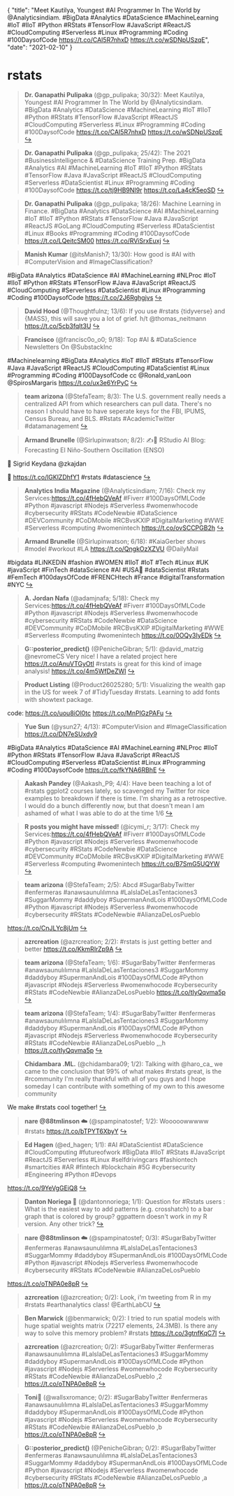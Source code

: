 {
  "title": "Meet Kautilya, Youngest #AI Programmer In The World by @Analyticsindiam. #BigData #Analytics #DataScience #MachineLearning #IoT #IIoT #Python #RStats #TensorFlow #JavaScript #ReactJS #CloudComputing #Serverless #Linux #Programming #Coding #100DaysofCode https://t.co/CAI5R7nhxD https://t.co/wSDNpUSzqE",
  "date": "2021-02-10"
}

# rstats

> **Dr. Ganapathi Pulipaka** (@gp_pulipaka; 30/32): Meet Kautilya, Youngest #AI Programmer In The World by @Analyticsindiam. #BigData #Analytics #DataScience #MachineLearning #IoT #IIoT #Python #RStats #TensorFlow #JavaScript #ReactJS #CloudComputing #Serverless #Linux #Programming #Coding #100DaysofCode
https://t.co/CAI5R7nhxD https://t.co/wSDNpUSzqE  [&#8618;](https://twitter.com/dataandme/status/1359363224072843269)

<!-- -->


> **Dr. Ganapathi Pulipaka** (@gp_pulipaka; 25/42): The 2021 #BusinessIntelligence &amp; #DataScience Training Prep. #BigData #Analytics #AI #MachineLearning #IoT #IIoT #Python #RStats #TensorFlow #Java #JavaScript #ReactJS #CloudComputing #Serverless #DataScientist #Linux #Programming #Coding #100DaysofCode 
https://t.co/tj9HB9NI9r https://t.co/La4cK5eoSD  [&#8618;](https://twitter.com/dataandme/status/1359353172410720257)

<!-- -->


> **Dr. Ganapathi Pulipaka** (@gp_pulipaka; 18/26): Machine Learning in Finance. #BigData #Analytics #DataScience #AI #MachineLearning #IoT #IIoT  #Python #RStats #TensorFlow #Java #JavaScript #ReactJS #GoLang #CloudComputing #Serverless #DataScientist #Linux #Books #Programming #Coding #100DaysofCode 
https://t.co/LQeitcSM00 https://t.co/RViSrxEuxj  [&#8618;](https://twitter.com/dataandme/status/1359375056103739392)

<!-- -->


> **Manish Kumar** (@itsManish7; 13/30): How good is #AI with #ComputerVision and #ImageClassification?
>
#BigData #Analytics #DataScience #AI #MachineLearning #NLProc #IoT #IIoT #Python #RStats #TensorFlow #Java #JavaScript #ReactJS #CloudComputing #Serverless #DataScientist #Linux #Programming #Coding #100DaysofCode https://t.co/2J6Rghgjvs  [&#8618;](https://twitter.com/dataandme/status/1359354866964066305)

<!-- -->


> **David Hood** (@Thoughtfulnz; 13/6): If you use #rstats {tidyverse} and {MASS}, this will save you a lot of grief.  h/t @thomas_neitmann https://t.co/5cb3fqIt3U  [&#8618;](https://twitter.com/dataandme/status/1359361954918268928)

<!-- -->


> **Francisco** (@francisc0o_o0; 9/18): Top #AI &amp; #DataScience Newsletters On @SubstackInc 
>
#Machinelearning #BigData #Analytics #IoT #IIoT #RStats #TensorFlow #Java #JavaScript #ReactJS #CloudComputing #DataScientist #Linux #Programming #Coding #100DaysofCode
cc @Ronald_vanLoon @SpirosMargaris
https://t.co/ux3e6YrPyC  [&#8618;](https://twitter.com/dataandme/status/1359363799233355779)

<!-- -->


> **team arizona** (@StefaTeam; 8/3): The U.S. government really needs a centralized API from which researchers can pull data. There's no reason I should have to have seperate keys for the FBI, IPUMS, Census Bureau, and BLS. #Rstats #AcademicTwitter #datamanagement  [&#8618;](https://twitter.com/dataandme/status/1359355288927805444)

<!-- -->


> **Armand Brunelle** (@Sirlupinwatson; 8/2): ✍️🔮 RStudio AI Blog: Forecasting El Niño-Southern Oscillation (ENSO)
>
👤 Sigrid Keydana @zkajdan  
>
🔗 https://t.co/lGKlZDhfY1
#rstats #datascience  [&#8618;](https://twitter.com/dataandme/status/1359363513156857856)

<!-- -->


> **Analytics India Magazine** (@Analyticsindiam; 7/16): Check my Services:https://t.co/4fHebQVeAf
#Fiverr #100DaysOfMLCode #Python #javascript #Nodejs #Serverless #womenwhocode #cybersecurity #RStats #CodeNewbie #DataScience #DEVCommunity #CoDMobile   #RCBvsKXIP #DigitalMarketing #WWE #Serverless #computing #womenintech https://t.co/ovSCCPGB2h  [&#8618;](https://twitter.com/dataandme/status/1359372200676122624)

<!-- -->


> **Armand Brunelle** (@Sirlupinwatson; 6/18): #KaiaGerber shows #model #workout #LA https://t.co/QngkOzXZVU @DailyMail 
>
#bigdata
#LiNKEDiN 
#fashion #WOMEN
#IIoT #IoT #Tech #Linux #UK #javaScript #FinTech #dataScience #AI #USA🌳 #dataScientist #Rstats #FemTech #100daysOfCode #FRENCHtech #France #digitalTransformation #NYC  [&#8618;](https://twitter.com/dataandme/status/1359373399936536579)

<!-- -->


> **A. Jordan Nafa** (@adamjnafa; 5/18): Check my Services:https://t.co/4fHebQVeAf
#Fiverr #100DaysOfMLCode #Python #javascript #Nodejs #Serverless #womenwhocode #cybersecurity #RStats #CodeNewbie #DataScience #DEVCommunity #CoDMobile   #RCBvsKXIP #DigitalMarketing #WWE #Serverless #computing #womenintech https://t.co/0OQy3IyEDk  [&#8618;](https://twitter.com/dataandme/status/1359371768625061888)

<!-- -->


> **G::posterior_predict()** (@PenicheGibran; 5/1): @david_matzig @nevromeCS Very nice! I have a related project here https://t.co/AnuVTGyOtI #rstats is great for this kind of image analysis! https://t.co/4m5WfDeZWI  [&#8618;](https://twitter.com/dataandme/status/1359357016054005762)

<!-- -->


> **Product Listing** (@Product26025280; 5/1): Visualizing the wealth gap in the US for week 7 of #TidyTuesday #rstats. 
Learning to add fonts with showtext package.
>
code: https://t.co/uou8iOl0tc https://t.co/MnPlGzPAFu  [&#8618;](https://twitter.com/dataandme/status/1359355388169244676)

<!-- -->


> **Yue Sun** (@ysun27; 4/13): #ComputerVision and #ImageClassification 
https://t.co/DN7eSUxdy9
>
#BigData #Analytics #DataScience #AI #MachineLearning #NLProc #IIoT #Python #RStats #TensorFlow #Java #JavaScript #ReactJS #CloudComputing #Serverless #DataScientist #Linux #Programming #Coding #100DaysofCode https://t.co/fkYNA6RBhE  [&#8618;](https://twitter.com/dataandme/status/1359354112693911552)

<!-- -->


> **Aakash Pandey** (@Aakash_P9; 4/4): Have been teaching a lot of #rstats ggplot2 courses lately, so scavenged my Twitter for nice examples to breakdown if there is time.
I'm sharing as a retrospective. I would do a bunch differently now, but that doesn't mean I am ashamed of what I was able to do at the time 1/6  [&#8618;](https://twitter.com/dataandme/status/1359355297010122753)

<!-- -->


> **R posts you might have missed!** (@icymi_r; 3/17): Check my Services:https://t.co/4fHebQVeAf
#Fiverr #100DaysOfMLCode #Python #javascript #Nodejs #Serverless #womenwhocode #cybersecurity #RStats #CodeNewbie #DataScience #DEVCommunity #CoDMobile   #RCBvsKXIP #DigitalMarketing #WWE #Serverless #computing #womenintech https://t.co/B7SmG5UQYW  [&#8618;](https://twitter.com/dataandme/status/1359372008795078656)

<!-- -->


> **team arizona** (@StefaTeam; 2/5): Abcd
#SugarBabyTwitter #enfermeras #anawsaunulılımna #LalslaDeLasTentaciones3 #SuggarMommy #daddyboy #SupermanAndLois #100DaysOfMLCode #Python #javascript #Nodejs #Serverless #womenwhocode #cybersecurity #RStats #CodeNewbie #AlianzaDeLosPueblo
>
https://t.co/CnJLYc8jUm  [&#8618;](https://twitter.com/dataandme/status/1359354549757173760)

<!-- -->


> **azrcreation** (@azrcreation; 2/2): #rstats is just getting better and better https://t.co/KkmRIrZp9A  [&#8618;](https://twitter.com/dataandme/status/1359370096444112900)

<!-- -->


> **team arizona** (@StefaTeam; 1/6): #SugarBabyTwitter #enfermeras #anawsaunulılımna #LalslaDeLasTentaciones3 #SuggarMommy #daddyboy #SupermanAndLois #100DaysOfMLCode #Python #javascript #Nodejs #Serverless #womenwhocode #cybersecurity #RStats #CodeNewbie #AlianzaDeLosPueblo
https://t.co/tIyQqvma5p  [&#8618;](https://twitter.com/dataandme/status/1359354157065461760)

<!-- -->


> **team arizona** (@StefaTeam; 1/4): #SugarBabyTwitter #enfermeras #anawsaunulılımna #LalslaDeLasTentaciones3 #SuggarMommy #daddyboy #SupermanAndLois #100DaysOfMLCode #Python #javascript #Nodejs #Serverless #womenwhocode #cybersecurity #RStats #CodeNewbie #AlianzaDeLosPueblo
,,,h
https://t.co/tIyQqvma5p  [&#8618;](https://twitter.com/dataandme/status/1359354063008235522)

<!-- -->


> **Chidambara .ML.** (@chidambara09; 1/2): Talking with @haro_ca_ we came to the conclusion that 99% of what makes #rstats great, is the #rcommunity
I'm really thankful with all of you guys and I hope someday I can contribute with something of my own to this awesome community
 
We make #rstats cool together!  [&#8618;](https://twitter.com/dataandme/status/1359371918042943488)

<!-- -->


> **nare @88tmlinson ☁️** (@spampinatostef; 1/2): Wooooowwwww #rstats https://t.co/bTPYT6XbyY  [&#8618;](https://twitter.com/dataandme/status/1359358038650486785)

<!-- -->


> **Ed Hagen** (@ed_hagen; 1/1): #AI #DataScientist #DataScience #CloudComputing #futureofwork #BigData #IIoT #RStats #JavaScript #ReactJS #Serverless #Linux #selfdrivingcars #fashiontech #smartcities #AR #fintech #blockchain #5G #cybersecurity #Engineering #Python #Devops
>
https://t.co/9YeVgGEiQ8  [&#8618;](https://twitter.com/dataandme/status/1359372347115933703)

<!-- -->


> **Danton Noriega 🦔** (@dantonnoriega; 1/1): Question for #Rstats users : What is the easiest way to add patterns (e.g. crosshatch) to a bar graph that is colored by group? ggpattern doesn't work in my R version.  Any other trick?  [&#8618;](https://twitter.com/dataandme/status/1359355982690803715)

<!-- -->


> **nare @88tmlinson ☁️** (@spampinatostef; 0/3): #SugarBabyTwitter #enfermeras #anawsaunulılımna #LalslaDeLasTentaciones3 #SuggarMommy #daddyboy #SupermanAndLois #100DaysOfMLCode #Python #javascript #Nodejs #Serverless #womenwhocode #cybersecurity #RStats #CodeNewbie #AlianzaDeLosPueblo
>
 https://t.co/oTNPA0e8pR  [&#8618;](https://twitter.com/dataandme/status/1359359632305709057)

<!-- -->


> **azrcreation** (@azrcreation; 0/2): Look, i'm tweeting from R in my #rstats #earthanalytics class! @EarthLabCU  [&#8618;](https://twitter.com/dataandme/status/1359365405366648839)

<!-- -->


> **Ben Marwick** (@benmarwick; 0/2): I tried to run spatial models with huge spatial weights matrix (72217 elements, 24.3MB).  Is there any way to solve this memory problem? #rstats https://t.co/3gtnfKqC7I  [&#8618;](https://twitter.com/dataandme/status/1359364388327739394)

<!-- -->


> **azrcreation** (@azrcreation; 0/2): #SugarBabyTwitter #enfermeras #anawsaunulılımna #LalslaDeLasTentaciones3 #SuggarMommy #daddyboy #SupermanAndLois #100DaysOfMLCode #Python #javascript #Nodejs #Serverless #womenwhocode #cybersecurity #RStats #CodeNewbie #AlianzaDeLosPueblo
,2
https://t.co/oTNPA0e8pR  [&#8618;](https://twitter.com/dataandme/status/1359361436263346179)

<!-- -->


> **Toni🌸** (@wallsxromance; 0/2): #SugarBabyTwitter #enfermeras #anawsaunulılımna #LalslaDeLasTentaciones3 #SuggarMommy #daddyboy #SupermanAndLois #100DaysOfMLCode #Python #javascript #Nodejs #Serverless #womenwhocode #cybersecurity #RStats #CodeNewbie #AlianzaDeLosPueblo
,b
https://t.co/oTNPA0e8pR  [&#8618;](https://twitter.com/dataandme/status/1359361383289217025)

<!-- -->


> **G::posterior_predict()** (@PenicheGibran; 0/2): #SugarBabyTwitter #enfermeras #anawsaunulılımna #LalslaDeLasTentaciones3 #SuggarMommy #daddyboy #SupermanAndLois #100DaysOfMLCode #Python #javascript #Nodejs #Serverless #womenwhocode #cybersecurity #RStats #CodeNewbie #AlianzaDeLosPueblo
,a
https://t.co/oTNPA0e8pR  [&#8618;](https://twitter.com/dataandme/status/1359361353111207943)

<!-- -->



